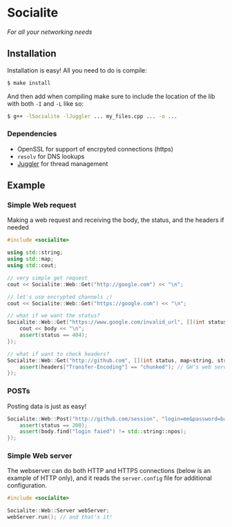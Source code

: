 # Socialite
*For all your networking needs*

## Installation
Installation is easy! All you need to do is compile:
```bash
$ make install
```
And then add when compiling make sure to include the location of the lib with both `-I` and `-L` like so:
```bash
$ g++ -lSocialite -lJuggler ... my_files.cpp ... -o ...
```
### Dependencies
* OpenSSL for support of encrpyted connections (https) 
* `resolv` for DNS lookups
* [Juggler](https://github.com/soyfestivo/juggler) for thread management
## Example
### Simple Web request
Making a web request and receiving the body, the status, and the headers if needed
```C++
#include <socialite>

using std::string;
using std::map;
using std::cout;

// very simple get request
cout << Socialite::Web::Get("http://google.com") << "\n";

// let's use encrypted channels ;)
cout << Socialite::Web::Get("https://google.com") << "\n";

// what if we want the status?
Socialite::Web::Get("https://www.google.com/invalid_url", [](int status, string body) -> void {
	cout << body << "\n";
	assert(status == 404);
});

// what if want to check headers?
Socialite::Web::Get("http://github.com", [](int status, map<string, string>& headers, string body) -> void {
	assert(headers["Transfer-Encoding"] == "chunked"); // GH's web servers uses the chunked encoding
});
```
### POSTs
Posting data is just as easy!
```C++
Socialite::Web::Post("http://github.com/session", "login=me&password=banana", [](int status, string body) -> void {
	assert(status == 200);
	assert(body.find("login faied") != std::string::npos);
});
```
### Simple Web server
The webserver can do both HTTP and HTTPS connections (below is an example of HTTP only), and it reads the `server.config` file for additional configuration.
```C++
#include <socialite>

Socialite::Web::Server webServer;
webServer.run(); // and that's it!
```
